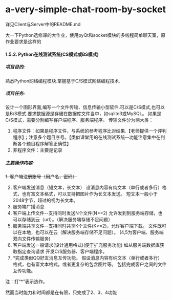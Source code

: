 # a-very-simple-chat-room-by-socket

详见Client与Server中的README.md

大一下Python选修课的大作业，使用pyQt和socket模块的多线程简单聊天室，原作业要求是这样的

#### 1.5.2.	Python在线测试系统(CS模式或BS模式)
##### 项目目的:
熟悉Python网络编程模块.掌握基于C/S模式网络编程技术.

##### 项目任务:
设计一个图形界面,编写一个文件传输、信息传输小型软件.可以是C/S模式,也可以是B/S模式.要求数据源是存储在数据库文件当中，如sqlite3或MySQL。
如果是C/S模式，需要分别编写客户端程序、服务端程序。
传输文件分为两大类：
1.	程序文件：如果是程序文件，与系统的参考程序比对结果.【老师提供一个评判程序】；注意多个题目序号。【类似课堂用的在线测试系统--功能注意集中在判断各个题目程序解答正确性】
2.	非程序文件：主要是记录

##### 主要操作内容:
~~1.	客户端注册账号（用户名，密码）~~

2.	客户端发送消息（短文本，长文本）
设消息内容有纯文本（单行或者多行）格式，也有富文本格式，可以支持把图片作为长文本发送。
短文本一般小于2048字节，超过的视为长文本。
3.	服务端广播消息
4.	客户端上传文件--支持同时发送N个文件(N>=2)
允许发到到服务端存储，也可以存储到云（url）。（解决服务端存储不足问题）
5.	服务端共享文件--支持同时共享K个文件(K>=2)，允许客户端下载。
文件既可以在本地，也可以在云（解决服务端存储不足问题）。
(4,5为客户端、服务端双向文件传输服务)
6.	客户端发送一般请求(设计通用格式)(便于扩充服务功能)
如从服务端数据库获取指定查询请求
开发C/S服务器、客户端程序。
7.	*完成类似QQ好友消息互传功能。
假设消息内容有纯文本（单行或者多行）格式，也有富文本格式，或者更复杂的包含图片等。
包括完成客户之间的文件互传功能。

注：打“*”表示选作。

然而当时能力和时间都是在有限，只完成了2、3、4功能
